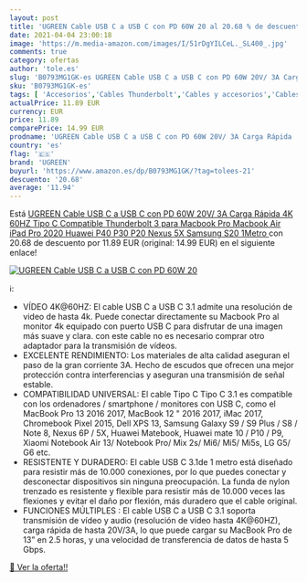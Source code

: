 ```yaml
---
layout: post
title: 'UGREEN Cable USB C a USB C con PD 60W 20 al 20.68 % de descuento'
date: 2021-04-04 23:00:18
image: 'https://m.media-amazon.com/images/I/51rDgYILCeL._SL400_.jpg'
comments: true
category: ofertas
author: 'tole.es'
slug: 'B0793MG1GK-es UGREEN Cable USB C a USB C con PD 60W 20V/ 3A Carga Rápida...'
sku: 'B0793MG1GK-es'
tags: [ 'Accesorios','Cables Thunderbolt','Cables y accesorios','Cables y conectores','Informática','huawei','samsung','ugreen', ]
actualPrice: 11.89 EUR
currency: EUR
price: 11.89
comparePrice: 14.99 EUR
prodname: 'UGREEN Cable USB C a USB C con PD 60W 20V/ 3A Carga Rápida  4K 60HZ Tipo C Compatible Thunderbolt 3 para Macbook Pro  Macbook Air  iPad Pro 2020  Huawei P40 P30 P20  Nexus 5X  Samsung S20 1Metro '
country: 'es'
flag: '🇪🇸'
brand: 'UGREEN'
buyurl: 'https://www.amazon.es/dp/B0793MG1GK/?tag=tolees-21'
descuento: '20.68'
average: '11.94'
---
```


Está [UGREEN Cable USB C a USB C con PD 60W 20V/ 3A Carga Rápida  4K 60HZ Tipo C Compatible Thunderbolt 3 para Macbook Pro  Macbook Air  iPad Pro 2020  Huawei P40 P30 P20  Nexus 5X  Samsung S20 1Metro ](https://www.amazon.es/dp/B0793MG1GK/?tag=tolees-21) con 20.68 de descuento por 11.89 EUR (original: 14.99 EUR) en el siguiente enlace!

[![UGREEN Cable USB C a USB C con PD 60W 20](https://m.media-amazon.com/images/I/51rDgYILCeL._SL400_.jpg)](https://www.amazon.es/dp/B0793MG1GK/?tag=tolees-21)

ℹ️:

- VÍDEO 4K@60HZ: El cable USB C a USB C 3.1 admite una resolución de video de hasta 4k. Puede conectar directamente su Macbook Pro al monitor 4k equipado con puerto USB C para disfrutar de una imagen más suave y clara. con este cable no es necesario comprar otro adaptador para la transmisión de vídeos.
- EXCELENTE RENDIMIENTO: Los materiales de alta calidad aseguran el paso de la gran corriente 3A. Hecho de escudos que ofrecen una mejor protección contra interferencias y aseguran una transmisión de señal estable.
- COMPATIBILIDAD UNIVERSAL: El cable Tipo C Tipo C 3.1 es compatible con los ordenadores / smartphone / monitores con USB C, como el MacBook Pro 13 2016 2017, MacBook 12 " 2016 2017, iMac 2017, Chromebook Pixel 2015, Dell XPS 13, Samsung Galaxy S9 / S9 Plus / S8 / Note 8, Nexus 6P / 5X, Huawei Matebook, Huawei mate 10 / P10 / P9, Xiaomi Notebook Air 13/ Notebook Pro/ Mix 2s/ Mi6/ Mi5/ Mi5s, LG G5/ G6 etc.
- RESISTENTE Y DURADERO: El cable USB C 3.1de 1 metro está diseñado para resistir más de 10.000 conexiones, por lo que puedes conectar y desconectar dispositivos sin ninguna preocupación. La funda de nylon trenzado es resistente y flexible para resistir más de 10.000 veces las flexiones y evitar el daño por flexión, más duradero que el cable original.
- FUNCIONES MÚLTIPLES : El cable USB C a USB C 3.1 soporta transmisión de vídeo y audio (resolución de vídeo hasta 4K@60HZ), carga rápida de hasta 20V/3A, lo que puede cargar su MacBook Pro de 13” en 2.5 horas, y una velocidad de transferencia de datos de hasta 5 Gbps.

[🛒 Ver la oferta!!](https://www.amazon.es/dp/B0793MG1GK/?tag=tolees-21)
